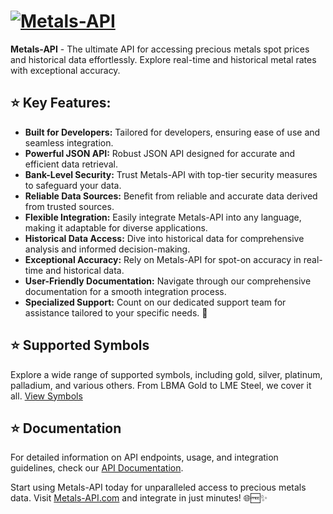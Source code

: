 # [![Metals-API](https://www.metals-api.com/assets/images/brand/icon-with-text.png)](https://metals-api.com)

<!--start: description-->

**Metals-API** - The ultimate API for accessing precious metals spot prices and historical data effortlessly.
Explore real-time and historical metal rates with exceptional accuracy.

<!--end: description-->

<!--start: docs-->

## ⭐ Key Features:

- **Built for Developers:** Tailored for developers, ensuring ease of use and seamless integration.
- **Powerful JSON API:** Robust JSON API designed for accurate and efficient data retrieval.
- **Bank-Level Security:** Trust Metals-API with top-tier security measures to safeguard your data.
- **Reliable Data Sources:** Benefit from reliable and accurate data derived from trusted sources.
- **Flexible Integration:** Easily integrate Metals-API into any language, making it adaptable for diverse applications.
- **Historical Data Access:** Dive into historical data for comprehensive analysis and informed decision-making.
- **Exceptional Accuracy:** Rely on Metals-API for spot-on accuracy in real-time and historical data.
- **User-Friendly Documentation:** Navigate through our comprehensive documentation for a smooth integration process.
- **Specialized Support:** Count on our dedicated support team for assistance tailored to your specific needs. 🤝

## ⭐ Supported Symbols

Explore a wide range of supported symbols, including gold, silver, platinum, palladium, and various others. From LBMA Gold to LME Steel, we cover it all. [View Symbols](https://www.metals-api.com/symbols)

## ⭐ Documentation

For detailed information on API endpoints, usage, and integration guidelines, check our [API Documentation](https://www.metals-api.com/documentation).

Start using Metals-API today for unparalleled access to precious metals data. Visit [Metals-API.com](https://metals-api.com) and integrate in just minutes! 🌐🆓✨
